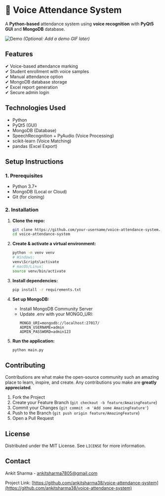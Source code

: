 # 🎤 Voice Attendance System

A **Python-based** attendance system using **voice recognition** with **PyQt5 GUI** and **MongoDB** database.

![Demo](demo.gif) *(Optional: Add a demo GIF later)*

## **Features**
✔ Voice-based attendance marking  
✔ Student enrollment with voice samples  
✔ Manual attendance option  
✔ MongoDB database storage  
✔ Excel report generation  
✔ Secure admin login  

## **Technologies Used**
- Python
- PyQt5 (GUI)
- MongoDB (Database)
- SpeechRecognition + PyAudio (Voice Processing)
- scikit-learn (Voice Matching)
- pandas (Excel Export)

## **Setup Instructions**

### **1. Prerequisites**
- Python 3.7+
- MongoDB (Local or Cloud)
- Git (for cloning)

### **2. Installation**

1. **Clone the repo:**
   ```sh
   git clone https://github.com/your-username/voice-attendance-system.git
   cd voice-attendance-system
   ```

2. **Create & activate a virtual environment:**
   ```sh
   python -m venv venv
   # Windows:
   venv\Scripts\activate
   # macOS/Linux:
   source venv/bin/activate
   ```

3. **Install dependencies:**
   ```sh
   pip install -r requirements.txt
   ```

4. **Set up MongoDB:**
   - Install MongoDB Community Server
   - Update .env with your MONGO_URI:
     ```env
     MONGO_URI=mongodb://localhost:27017/
     ADMIN_USERNAME=admin
     ADMIN_PASSWORD=admin123
     ```

5. **Run the application:**
   ```sh
   python main.py
   ```

## **Contributing**
Contributions are what make the open-source community such an amazing place to learn, inspire, and create. Any contributions you make are **greatly appreciated**.

1. Fork the Project
2. Create your Feature Branch (`git checkout -b feature/AmazingFeature`)
3. Commit your Changes (`git commit -m 'Add some AmazingFeature'`)
4. Push to the Branch (`git push origin feature/AmazingFeature`)
5. Open a Pull Request

## **License**
Distributed under the MIT License. See `LICENSE` for more information.

## **Contact**
Ankit Sharma - ankitsharma7805@gmail.com

Project Link: [https://github.com/ankitsharma38/voice-attendance-system](https://github.com/ankitsharma38/voice-attendance-system)
